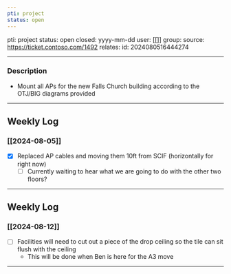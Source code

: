 ```yaml
---
pti: project
status: open
---
```




pti: project 
status: open
closed: yyyy-mm-dd
user: [[]]
group: 
source: https://ticket.contoso.com/1492
relates: 
id: 2024080516444274

---
### Description
- Mount all APs for the new Falls Church building according to the OTJ/BIG diagrams provided
---
## Weekly Log
### [[2024-08-05]]
- [x] Replaced AP cables and moving them 10ft from SCIF (horizontally for right now)
	- [ ] Currently waiting to hear what we are going to do with the other two floors?
---
## Weekly Log
### [[2024-08-12]]
- [ ] Facilities will need to cut out a piece of the drop ceiling so the tile can sit flush with the ceiling
	- This will be done when Ben is here for the A3 move
---







